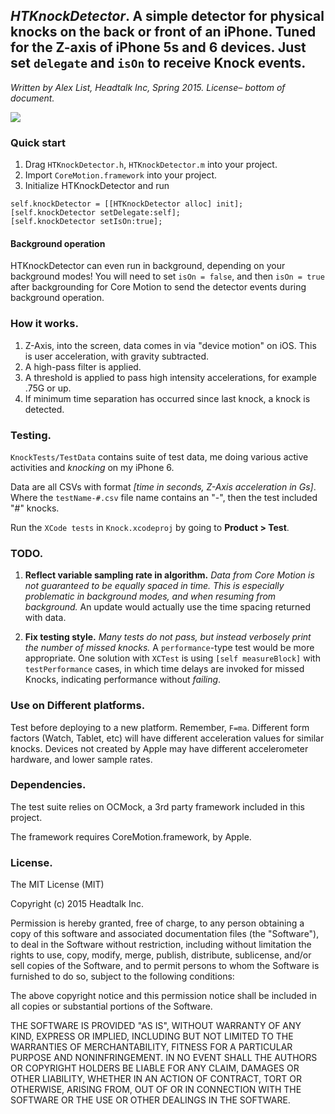 ## *HTKnockDetector*. A simple detector for physical knocks on the back or front of an iPhone. Tuned for the Z-axis of iPhone 5s and 6 devices. Just set `delegate` and `isOn` to receive Knock events.

*Written by Alex List, Headtalk Inc, Spring 2015. License– bottom of document.*

<img src="http://i.imgur.com/t4abQnA.gif" />

### Quick start
1. Drag `HTKnockDetector.h`, `HTKnockDetector.m` into your project.
2. Import `CoreMotion.framework` into your project.
3. Initialize HTKnockDetector and run
``` Obj-C   
self.knockDetector = [[HTKnockDetector alloc] init];
[self.knockDetector setDelegate:self];
[self.knockDetector setIsOn:true];
```

#### Background operation
HTKnockDetector can even run in background, depending on your background modes! You will need to set `isOn = false`, and then `isOn = true` after backgrounding for Core Motion to send the detector events during background operation.

### How it works.

1. Z-Axis, into the screen, data comes in via "device motion" on iOS. This is user acceleration, with gravity subtracted.
2. A high-pass filter is applied.
3. A threshold is applied to pass high intensity accelerations, for example .75G or up.
4. If minimum time separation has occurred since last knock, a knock is detected.

### Testing.
`KnockTests/TestData` contains suite of test data, me doing various active activities and *knocking* on my iPhone 6.

Data are all CSVs with format *[time in seconds, Z-Axis acceleration in Gs]*. Where the `testName-#.csv` file name contains an "-", then the test included "#" knocks.

Run the `XCode tests` in `Knock.xcodeproj` by going to **Product > Test**.


### TODO.
1. **Reflect variable sampling rate in algorithm.** *Data from Core Motion is not guaranteed to be equally spaced in time. This is especially problematic in background modes, and when resuming from background.* An update would actually use the time spacing returned with data.

2. **Fix testing style.** *Many tests do not pass, but instead verbosely print the number of missed knocks.* A `performance`-type test would be more appropriate. One solution with `XCTest` is using `[self measureBlock]` with `testPerformance` cases, in which time delays are invoked for missed Knocks, indicating performance without *failing*.

### Use on Different platforms.
Test before deploying to a new platform. Remember, `F=ma`. Different form factors (Watch, Tablet, etc) will have different acceleration values for similar knocks. Devices not created by Apple may have different accelerometer hardware, and lower sample rates.

### Dependencies.
The test suite relies on OCMock, a 3rd party framework included in this project.

The framework requires CoreMotion.framework, by Apple.

### License.

The MIT License (MIT)

Copyright (c) 2015 Headtalk Inc.

Permission is hereby granted, free of charge, to any person obtaining a copy
of this software and associated documentation files (the "Software"), to deal
in the Software without restriction, including without limitation the rights
to use, copy, modify, merge, publish, distribute, sublicense, and/or sell
copies of the Software, and to permit persons to whom the Software is
furnished to do so, subject to the following conditions:

The above copyright notice and this permission notice shall be included in
all copies or substantial portions of the Software.

THE SOFTWARE IS PROVIDED "AS IS", WITHOUT WARRANTY OF ANY KIND, EXPRESS OR
IMPLIED, INCLUDING BUT NOT LIMITED TO THE WARRANTIES OF MERCHANTABILITY,
FITNESS FOR A PARTICULAR PURPOSE AND NONINFRINGEMENT. IN NO EVENT SHALL THE
AUTHORS OR COPYRIGHT HOLDERS BE LIABLE FOR ANY CLAIM, DAMAGES OR OTHER
LIABILITY, WHETHER IN AN ACTION OF CONTRACT, TORT OR OTHERWISE, ARISING FROM,
OUT OF OR IN CONNECTION WITH THE SOFTWARE OR THE USE OR OTHER DEALINGS IN
THE SOFTWARE.
